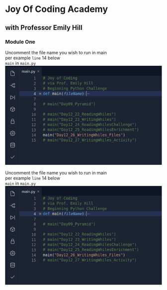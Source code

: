 # Joy Of Coding Academy
## with Professor Emily Hill
### Module One
Uncomment the file name you wish to run in main  
per example `line` 14 below  
`main` in `main.py`
![example, line 14 in main.py][homeMainPy]

[homeMainPy]: https://github.com/TurtleWolfe/Joy_Of_Coding/blob/main/Main.png?raw=true "example, line 14 in main.py"  

Uncomment the file name you wish to run in main  
per example `line` 14 below  
`main` in `main.py`
![example, line 14 in main.py][homeMainPy]

[homeMainPy]: https://github.com/TurtleWolfe/Joy_Of_Coding/blob/main/MainWhile.png?raw=true "example, line 14 in main.py"
